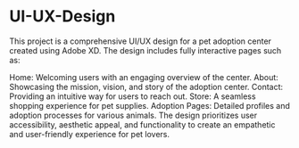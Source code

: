 # UI-UX-Design
This project is a comprehensive UI/UX design for a pet adoption center created using Adobe XD. The design includes fully interactive pages such as:

Home: Welcoming users with an engaging overview of the center.
About: Showcasing the mission, vision, and story of the adoption center.
Contact: Providing an intuitive way for users to reach out.
Store: A seamless shopping experience for pet supplies.
Adoption Pages: Detailed profiles and adoption processes for various animals.
The design prioritizes user accessibility, aesthetic appeal, and functionality to create an empathetic and user-friendly experience for pet lovers.

